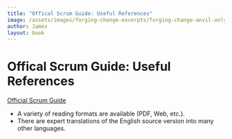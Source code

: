 ```yaml
---
title: "Offical Scrum Guide: Useful References"
image: /assets/images/forging-change-excerpts/forging-change-anvil-only.png
author: James
layout: book
---
```


# Offical Scrum Guide: Useful References

[Official Scrum Guide](http://scrumguides.org/)
+ A variety of reading formats are available (PDF, Web, etc.).
+ There are expert translations of the English source version into many other languages.
